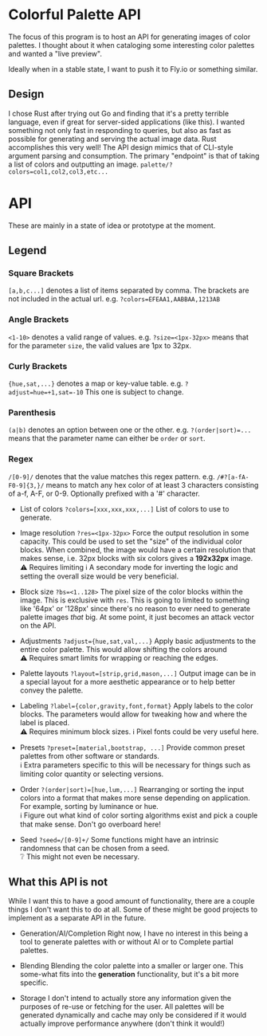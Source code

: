 # Colorful Palette API
The focus of this program is to host an API for generating images of color palettes.
I thought about it when cataloging some interesting color palettes and wanted a "live preview".

Ideally when in a stable state, I want to push it to Fly.io or something similar.


## Design
I chose Rust after trying out Go and finding that it's a pretty terrible language, even if great for server-sided applications (like this).
I wanted something not only fast in responding to queries, but also as fast as possible for generating and serving the actual image data. Rust accomplishes this very well!
The API design mimics that of CLI-style argument parsing and consumption.
The primary "endpoint" is that of taking a list of colors and outputting an image.
`palette/?colors=col1,col2,col3,etc...`



# API
These are mainly in a state of idea or prototype at the moment.
## Legend
### Square Brackets
`[a,b,c...]` denotes a list of items separated by comma. The brackets are not included in the actual url.
e.g. `?colors=EFEAA1,AABBAA,1213AB`
### Angle Brackets
`<1-10>` denotes a valid range of values.
e.g. `?size=<1px-32px>` means that for the parameter `size`, the valid values are 1px to 32px.
### Curly Brackets
`{hue,sat,...}` denotes a map or key-value table.
e.g. `?adjust=hue=+1,sat=-10`
This one is subject to change.
### Parenthesis
`(a|b)` denotes an option between one or the other.
e.g. `?(order|sort)=...` means that the parameter name can either be `order` or `sort`.
### Regex
`/[0-9]/` denotes that the value matches this regex pattern.
e.g. `/#?[a-fA-F0-9]{3,}/` means to match any hex color of at least 3 characters consisting of a-f, A-F, or 0-9. Optionally prefixed with a '#' character.


- List of colors `?colors=[xxx,xxx,xxx,...]`
List of colors to use to generate.

- Image resolution `?res=<1px-32px>`
Force the output resolution in some capacity. This could be used to set the "size" of the individual color blocks. When combined, the image would have a certain resolution that makes sense, i.e. 32px blocks with six colors gives a **192x32px** image.  
⚠ Requires limiting
ℹ A secondary mode for inverting the logic and setting the overall size would be very beneficial.

- Block size `?bs=<1..128>`
The pixel size of the color blocks within the image. This is exclusive with `res`.
This is going to limited to something like '64px' or '128px' since there's no reason to ever need to generate palette images *that* big. At some point, it just becomes an attack vector on the API.

- Adjustments `?adjust={hue,sat,val,...}`
Apply basic adjustments to the entire color palette. This would allow shifting the colors around  
⚠ Requires smart limits for wrapping or reaching the edges.

- Palette layouts `?layout=[strip,grid,mason,...]`
Output image can be in a special layout for a more aesthetic appearance or to help better convey the palette.

- Labeling `?label={color,gravity,font,format}`
Apply labels to the color blocks. The parameters would allow for tweaking how and where the label is placed.  
⚠ Requires minimum block sizes.
ℹ Pixel fonts could be very useful here.

- Presets `?preset=[material,bootstrap, ...]`
Provide common preset palettes from other software or standards.  
ℹ Extra parameters specific to this will be necessary for things such as limiting color quantity or selecting versions.

- Order `?(order|sort)=[hue,lum,...]`
Rearranging or sorting the input colors into a format that makes more sense depending on application. For example, sorting by luminance or hue.  
ℹ Figure out what kind of color sorting algorithms exist and pick a couple that make sense. Don't go overboard here!

- Seed `?seed=/[0-9]+/`
Some functions might have an intrinsic randomness that can be chosen from a seed.  
❔ This might not even be necessary.


## What this API is not
While I want this to have a good amount of functionality, there are a couple things I don't want this to do at all. Some of these might be good projects to implement as a separate API in the future.

- Generation/AI/Completion
Right now, I have no interest in this being a tool to generate palettes with or without AI or to Complete partial palettes.

- Blending
Blending the color palette into a smaller or larger one. This some-what fits into the **generation** functionality, but it's a bit more specific.

- Storage
I don't intend to actually store any information given the purposes of re-use or fetching for the user. All palettes will be generated dynamically and cache may only be considered if it would actually improve performance anywhere (don't think it would!)
